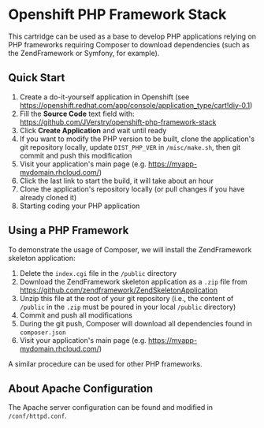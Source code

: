 # Openshift PHP Framework Stack

This cartridge can be used as a base to develop PHP applications relying on PHP frameworks requiring Composer to download dependencies (such as the ZendFramework or Symfony, for example).

## Quick Start

1. Create a do-it-yourself application in Openshift (see https://openshift.redhat.com/app/console/application_type/cart!diy-0.1) 
2. Fill the **Source Code** text field with: https://github.com/JVerstry/openshift-php-framework-stack
3. Click **Create Application** and wait until ready
4. If you want to modify the PHP version to be built, clone the application's git repository locally, update `DIST_PHP_VER` in `/misc/make.sh`, then git commit and push this modification
5. Visit your application's main page (e.g. https://myapp-mydomain.rhcloud.com/)
6. Click the last link to start the build, it will take about an hour
7. Clone the application's repository locally (or pull changes if you have already cloned it)
8. Starting coding your PHP application

## Using a PHP Framework

To demonstrate the usage of Composer, we will install the ZendFramework skeleton application:

1. Delete the `index.cgi` file in the `/public` directory
2. Download the ZendFramework skeleton application as a `.zip` file from https://github.com/zendframework/ZendSkeletonApplication
3. Unzip this file at the root of your git repository (i.e., the content of `/public` in the `.zip` must be poured in your local `/public` directory)
4. Commit and push all modifications
5. During the git push, Composer will download all dependencies found in `composer.json`
6. Visit your application's main page (e.g. https://myapp-mydomain.rhcloud.com/)

A similar procedure can be used for other PHP frameworks. 

## About Apache Configuration

The Apache server configuration can be found and modified in `/conf/httpd.conf`.
